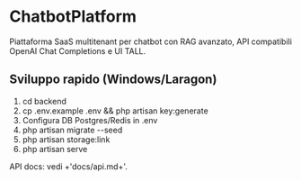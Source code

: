 ﻿# ChatbotPlatform

Piattaforma SaaS multitenant per chatbot con RAG avanzato, API compatibili OpenAI Chat Completions e UI TALL.

## Sviluppo rapido (Windows/Laragon)

1. cd backend
2. cp .env.example .env && php artisan key:generate
3. Configura DB Postgres/Redis in .env
4. php artisan migrate --seed
5. php artisan storage:link
6. php artisan serve

API docs: vedi +'docs/api.md+'.
